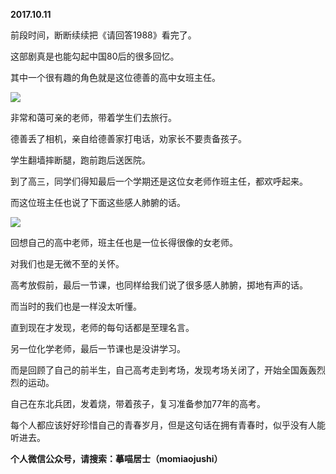 
          
**2017.10.11**

前段时间，断断续续把《请回答1988》看完了。

这部剧真是也能勾起中国80后的很多回忆。

其中一个很有趣的角色就是这位德善的高中女班主任。


![](https://mmbiz.qlogo.cn/mmbiz_jpg/uDI3FLln00bIVibvuIp3Oa48bibPaxvMvwVFodo2xicBLJFlZS9jib2wDTGqk1lmx8tXQib8zCXlZiat5wx2BSLw24Eg/0?wx_fmt=jpeg)


非常和蔼可亲的老师，带着学生们去旅行。

德善丢了相机，亲自给德善家打电话，劝家长不要责备孩子。

学生翻墙摔断腿，跑前跑后送医院。

到了高三，同学们得知最后一个学期还是这位女老师作班主任，都欢呼起来。

而这位班主任也说了下面这些感人肺腑的话。


![](https://mmbiz.qlogo.cn/mmbiz_png/uDI3FLln00bIVibvuIp3Oa48bibPaxvMvwAmhtz4MkKYJibLPs5KVLZZ9f0njDuObdiaNf7Jcl3F2BLhiabPLJGzQoA/0?wx_fmt=png)


回想自己的高中老师，班主任也是一位长得很像的女老师。

对我们也是无微不至的关怀。

高考放假前，最后一节课，也同样给我们说了很多感人肺腑，掷地有声的话。

而当时的我们也是一样没太听懂。

直到现在才发现，老师的每句话都是至理名言。

另一位化学老师，最后一节课也是没讲学习。

而是回顾了自己的前半生，自己高考走到考场，发现考场关闭了，开始全国轰轰烈烈的运动。

自己在东北兵团，发着烧，带着孩子，复习准备参加77年的高考。

每个人都应该好好珍惜自己的青春岁月，但是这句话在拥有青春时，似乎没有人能听进去。


**个人微信公众号，请搜索：摹喵居士（momiaojushi）**

        
